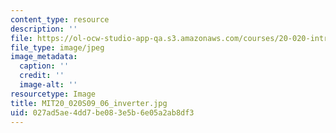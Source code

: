 ```yaml
---
content_type: resource
description: ''
file: https://ol-ocw-studio-app-qa.s3.amazonaws.com/courses/20-020-introduction-to-biological-engineering-design-spring-2009/027ad5ae4dd7be083e5b6e05a2ab8df3_MIT20_020S09_06_inverter.jpg
file_type: image/jpeg
image_metadata:
  caption: ''
  credit: ''
  image-alt: ''
resourcetype: Image
title: MIT20_020S09_06_inverter.jpg
uid: 027ad5ae-4dd7-be08-3e5b-6e05a2ab8df3
---
```

